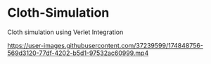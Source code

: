 # Cloth-Simulation
Cloth simulation using Verlet Integration



https://user-images.githubusercontent.com/37239599/174848756-569d3120-77df-4202-b5d1-97532ac60999.mp4



